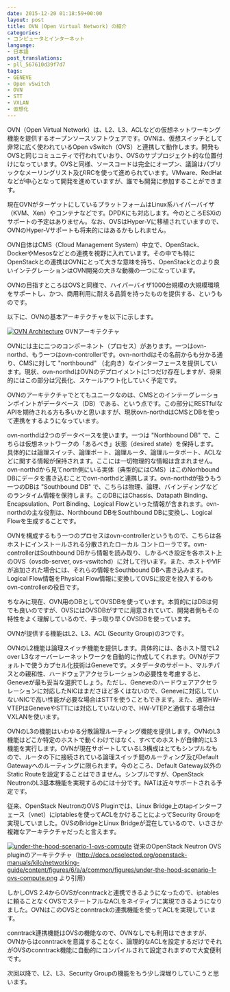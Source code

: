 ```yaml
---
date: 2015-12-20 01:18:59+00:00
layout: post
title: OVN (Open Virtual Network) の紹介
categories:
- コンピュータとインターネット
language:
- 日本語
post_translations:
- pll_567610d39f7d7
tags:
- GENEVE
- Open vSwitch
- OVN
- STT
- VXLAN
- 仮想化
---
```


OVN（Open Virtual Network）は、L2、L3、ACLなどの仮想ネットワーキング機能を提供するオープンソースソフトウェアです。OVNは、仮想スイッチとして非常に広く使われているOpen vSwitch（OVS）と連携して動作します。開発もOVSと同じコミュニティで行われていおり、OVSのサブプロジェクト的な位置付けになっています。OVSと同様、ソースコードは完全にオープン、議論はパブリックなメーリングリスト及びIRCを使って進められています。VMware、RedHatなどが中心となって開発を進めていますが、誰でも開発に参加することができます。

現在OVNがターゲットにしているプラットフォームはLinux系ハイパーバイザ（KVM、Xen）やコンテナなどです。DPDKにも対応します。今のところESXiのサポートの予定はありません。なお、OVSはHyper-Vに移植されていますので、OVNのHyper-Vサポートも将来的にはあるかもしれません。

OVN自体はCMS（Cloud Management System）中立で、OpenStack、DockerやMesosなどとの連携を視野に入れています。その中でも特にOpenStackとの連携はOVNにとって大きな意味を持ち、OpenStackとのより良いインテグレーションはOVN開発の大きな動機の一つになっています。

OVNの目指すところはOVSと同様で、ハイパーバイザ1000台規模の大規模環境をサポートし、かつ、商用利用に耐える品質を持ったものを提供する、というものです。

以下に、OVNの基本アーキテクチャを以下に示します。

[![OVN Architecture](http://blog.shin.do/wp-content/uploads/2015/12/OVN-Architecture.png)](http://blog.shin.do/wp-content/uploads/2015/12/OVN-Architecture.png) OVNアーキテクチャ

OVNには主に二つのコンポーネント（プロセス）があります。一つはovn-northd、もう一つはovn-controllerです。ovn-northdはその名前からも分かる通り、CMSに対して "northbound" （北向き）なインターフェースを提供しています。現状、ovn-northdはOVNのデプロイメントに1つだけ存在しますが、将来的にはこの部分は冗長化、スケールアウト化していく予定です。

OVNのアーキテクチャでとてもユニークなのは、CMSとのインテーグレーションポイントがデータベース（DB）である、という点です。この部分にRESTfulなAPIを期待される方も多いかと思いますが、現状ovn-northdはCMSとDBを使って連携をするようになっています。

ovn-northdは2つのデータベースを使います。一つは "Northbound DB" で、こちらは仮想ネットワークの「あるべき」状態（desired state）を保持します。具体的には論理スイッチ、論理ポート、論理ルータ、論理ルータポート、ACLなどに関する情報が保持されます。ここには一切物理的な情報は含まれません。ovn-northdから見てnorth側にいる実体（典型的にはCMS）はこのNorhbound DBにデータを書き込むことでovn-northdと連携します。ovn-northdが扱うもう一つのDBは "Southbound DB" で、こちらは物理、論理、バインディングなどのランタイム情報を保持します。このDBにはChassis、Datapath Binding、Encapsulation、Port Binding、Logical Flowといった情報が含まれます。ovn-northdの主な役割は、Northbound DBをSouthbound DBに変換し、Logical Flowを生成することです。

OVNを構成するもう一つのプロセスはovn-controllerというもので、こちらは各ホストにインストールされる分散されたローカル コントローラです。ovn-controllerはSouthbound DBから情報を読み取り、しかるべき設定を各ホスト上のOVS（ovsdb-server, ovs-vswitchd）に対して行います。また、ホストやVIFが追加された場合には、それらの情報をSouthbound DBへ書き込みます。Logical Flow情報をPhysical Flow情報に変換してOVSに設定を投入するのもovn-controllerの役目です。

ちなみに現在、OVN用のDBとしてOVSDBを使っています。本質的にはDBは何でも良いのですが、OVSにはOVSDBがすでに用意されていて、開発者側もその特性をよく理解しているので、手っ取り早くOVSDBを使っています。

OVNが提供する機能はL2、L3、ACL (Security Group)の3つです。

OVNのL2機能は論理スイッチ機能を提供します。具体的には、各ホスト間でL2 over L3なオーバーレーネットワークを自動的に作成してくれます。OVNがデフォルトで使うカプセル化技術はGeneveです。メタデータのサポート、マルチパスとの親和性、ハードウェアアクセラレーションの必要性を考慮すると、Geneveが最も妥当な選択でしょう。ただし、Geneveのハードウェアアクセラレーションに対応したNICはまださほど多くはないので、Geneveに対応していないNICで高い性能が必要な場合はSTTを使うこともできます。また、通常HW-VTEPはGeneveやSTTには対応していないので、HW-VTEPと通信する場合はVXLANを使います。

OVNのL3の機能はいわゆる分散論理ルーティング機能を提供します。OVNのL3機能はどこか特定のホストで動くわけではなく、すべてのホストが自律的にL3機能を実行します。OVNが現在サポートしているL3構成はとてもシンプルなもので、ルータの下に接続されている論理スイッチ間のルーティング及びDefault Gatewayへのルーティングに限られます。今のところ、Default Gateway以外のStatic Routeを設定することはできません。シンプルですが、OpenStack NeutronのL3基本機能を実現するのには十分です。NATは近々サポートされる予定です。

従来、OpenStack NeutronのOVS Pluginでは、Linux Bridge上のtapインターフェース（vnet）にiptablesを使ってACLをかけることによってSecurity Groupを実現していました。OVSのBridgeとLinux Bridgeが混在しているので、いささか複雑なアーキテクチャだったと言えます。

[![under-the-hood-scenario-1-ovs-compute](http://blog.shin.do/wp-content/uploads/2015/12/under-the-hood-scenario-1-ovs-compute.png)](http://blog.shin.do/wp-content/uploads/2015/12/under-the-hood-scenario-1-ovs-compute.png) 従来のOpenStack Neutron OVS pluginのアーキテクチャ（http://docs.ocselected.org/openstack-manuals/kilo/networking-guide/content/figures/6/a/a/common/figures/under-the-hood-scenario-1-ovs-compute.png より引用）

しかしOVS 2.4からOVSがconntrackと連携できるようになったので、iptablesに頼ることなくOVSでステートフルなACLをネイティブに実現できるようになりました。OVNはこのOVSとconntrackの連携機能を使ってACLを実現しています。

conntrack連携機能はOVSの機能なので、OVNなしでも利用はできますが、OVNからはconntrackを意識することなく、論理的なACLを設定するだけでそれがOVSのconntrack機能に自動的にコンパイルされて設定されますので大変便利です。

次回以降で、L2、L3、Security Groupの機能をもう少し深堀りしていこうと思います。
